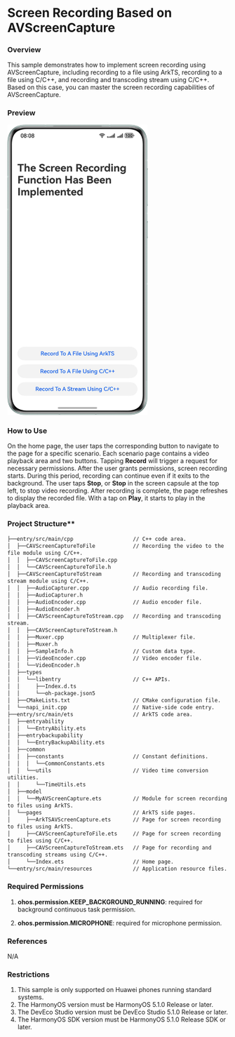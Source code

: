 # Screen Recording Based on AVScreenCapture

### Overview

This sample demonstrates how to implement screen recording using AVScreenCapture, including recording to a file using ArkTS, recording to a file using C/C++, and recording and transcoding stream using C/C++. Based on this case, you can master the screen recording capabilities of AVScreenCapture.

### Preview

<img src="screenshots/device/PreviewImage_EN.png" width="320">

### How to Use

On the home page, the user taps the corresponding button to navigate to the page for a specific scenario. Each scenario page contains a video playback area and two buttons. Tapping **Record** will trigger a request for necessary permissions. After the user grants permissions, screen recording starts. During this period, recording can continue even if it exits to the background. The user taps **Stop**, or **Stop** in the screen capsule at the top left, to stop video recording. After recording is complete, the page refreshes to display the recorded file. With a tap on **Play**, it starts to play in the playback area.

### Project Structure**

```
├──entry/src/main/cpp                   // C++ code area. 
│  ├──CAVScreenCaptureToFile            // Recording the video to the file module using C/C++. 
│  │  ├──CAVScreenCaptureToFile.cpp 
│  │  └──CAVScreenCaptureToFile.h       
│  ├──CAVScreenCaptureToStream          // Recording and transcoding stream module using C/C++. 
│  │  ├──AudioCapturer.cpp              // Audio recording file. 
│  │  ├──AudioCapturer.h 
│  │  ├──AudioEncoder.cpp               // Audio encoder file. 
│  │  ├──AudioEncoder.h 
│  │  ├──CAVScreenCaptureToStream.cpp   // Recording and transcoding stream. 
│  │  ├──CAVScreenCaptureToStream.h 
│  │  ├──Muxer.cpp                      // Multiplexer file. 
│  │  ├──Muxer.h 
│  │  ├──SampleInfo.h                   // Custom data type. 
│  │  ├──VideoEncoder.cpp               // Video encoder file. 
│  │  └──VideoEncoder.h     
│  ├──types 
│  │  └──libentry                       // C++ APIs. 
│  │     ├──Index.d.ts                 
│  │     └──oh-package.json5            
│  ├──CMakeLists.txt                    // CMake configuration file. 
│  └──napi_init.cpp                     // Native-side code entry. 
├──entry/src/main/ets                   // ArkTS code area. 
│  ├──entryability         
│  │  └──EntryAbility.ets                                 
│  ├──entrybackupability  
│  │  └──EntryBackupAbility.ets    
│  ├──common 
│  │  ├──constants                      // Constant definitions. 
│  │  │  └──CommonConstants.ets         
│  │  └──utils                          // Video time conversion utilities. 
│  │     └──TimeUtils.ets          
│  ├──model                 
│  │  └──MyAVScreenCapture.ets          // Module for screen recording to files using ArkTS. 
│  └──pages                             // ArkTS side pages. 
│     ├──ArkTSAVScreenCapture.ets       // Page for screen recording to files using ArkTS. 
│     ├──CAVScreenCaptureToFile.ets     // Page for screen recording to files using C/C++. 
│     ├──CAVScreenCaptureToStream.ets   // Page for recording and transcoding streams using C/C++. 
│     └──Index.ets                      // Home page. 
└──entry/src/main/resources             // Application resource files.
```

### Required Permissions

1. **ohos.permission.KEEP_BACKGROUND_RUNNING**: required for background continuous task permission.

2. **ohos.permission.MICROPHONE**: required for microphone permission.

### References

N/A

### Restrictions

1. This sample is only supported on Huawei phones running standard systems.
2. The HarmonyOS version must be HarmonyOS 5.1.0 Release or later.
3. The DevEco Studio version must be DevEco Studio 5.1.0 Release or later.
4. The HarmonyOS SDK version must be HarmonyOS 5.1.0 Release SDK or later.